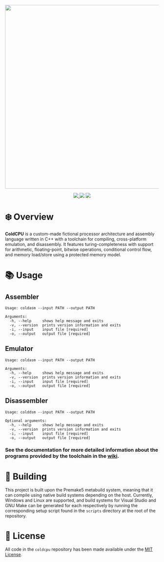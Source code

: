 <p align="center">
    <img width="600px" src="https://github.com/user-attachments/assets/1cd0a6de-ea33-47f1-b8b4-9931e9c42260">
</p>
<div align="center">
    <a href="https://github.com/cwielder/coldcpu/wiki">
        <img src="https://img.shields.io/badge/docs-latest-blue.svg?style=flat">
    </a>
    <img src="https://sloc.xyz/github/cwielder/coldcpu">
    <a href="https://github.com/cwielder/coldcpu/blob/main/LICENSE.txt">
        <img src="https://img.shields.io/github/license/cwielder/coldcpu?style=flat">
    </a>
</div>

# ❄️ Overview
**ColdCPU** is a custom-made fictional processor architecture and assembly language written in C++ with a toolchain for compiling, cross-platform emulation, and disassembly. It features turing-completeness with support for arithmetic, floating-point, bitwise operations, conditional control flow, and memory load/store using a protected memory model.

# 📚 Usage
## Assembler
```
Usage: coldasm --input PATH --output PATH

Arguments:
  -h, --help     shows help message and exits
  -v, --version  prints version information and exits
  -i, --input    input file [required]
  -o, --output   output file [required]
```

## Emulator
```
Usage: coldasm --input PATH --output PATH

Arguments:
  -h, --help     shows help message and exits
  -v, --version  prints version information and exits
  -i, --input    input file [required]
  -o, --output   output file [required]
```

## Disassembler
```
Usage: colddsm --input PATH --output PATH

Optional arguments:
  -h, --help     shows help message and exits
  -v, --version  prints version information and exits
  -i, --input    input file [required]
  -o, --output   output file [required]
```

### See the documentation for more detailed information about the programs provided by the toolchain in the [wiki](https://github.com/cwielder/coldcpu/wiki).

# 🔨 Building
This project is built upon the Premake5 metabuild system, meaning that it can compile using native build systems depending on the host. Currently, Windows and Linux are supported, and build systems for Visual Studio and GNU Make can be generated for each respectively by running the corresponding setup script found in the `scripts` directory at the root of the repository.

# 📃 License
All code in the `coldcpu` repository has been made available under the [MIT License](https://github.com/cwielder/coldcpu/blob/main/LICENSE.txt).
